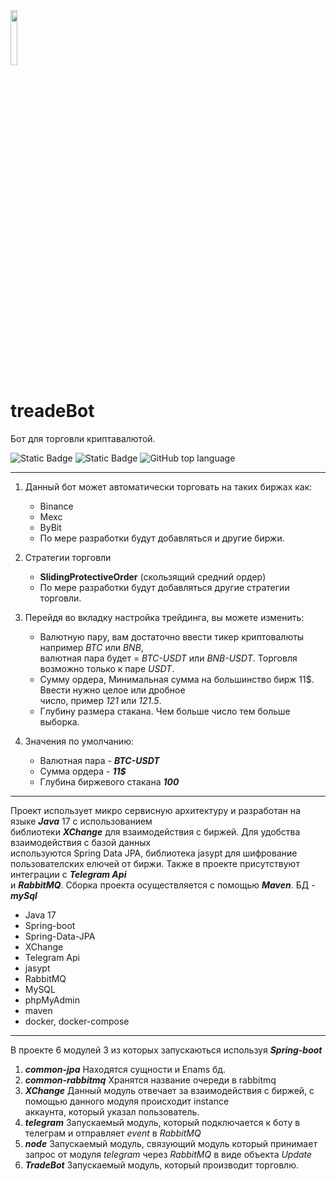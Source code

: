 <img src="../treadeBot/probot.svg" width="15%"> 

# treadeBot 

Бот для торговли криптавалютой.

![Static Badge](https://img.shields.io/badge/treadBOT-Chesnokov-%09%230000CD)
![Static Badge](https://img.shields.io/badge/java-17-%23FF7F50)
![GitHub top language](https://img.shields.io/github/languages/top/NobSxD/treadeBot)

___

1. Данный бот может автоматически торговать на таких биржах как:
   - Binance
   - Mexc
   - ByBit
   - По мере разработки будут добавляться и другие биржи.

2. Стратегии торговли
   - **SlidingProtectiveOrder** (скользящий средний ордер)
   - По мере разработки будут добавляться другие стратегии торговли.
3. Перейдя во вкладку настройка трейдинга, вы можете изменить:
    - Валютную пару, вам достаточно ввести тикер криптовалюты например *BTC* или *BNB*, <br>
      валютная пара будет = *BTC-USDT* или *BNB-USDT*. Торговля возможно только к паре *USDT*.
    - Сумму ордера, Минимальная сумма на большинство бирж 11$. Ввести нужно целое или дробное<br>
   число, пример *121* или *121.5*.
    - Глубину размера стакана. Чем больше число тем больше выборка. 
4. Значения по умолчанию:
   - Валютная пара - ___BTC-USDT___
   - Сумма ордера - ___11$___
   - Глубина биржевого стакана ___100___
___
Проект  использует микро сервисную архитектуру и разработан на языке ___Java___ 17 с использованием<br>
библиотеки ___XChange___ для взаимодействия с биржей. Для удобства взаимодействия с базой данных   <br>
используются Spring Data JPA, библиотека jasypt для шифрование пользователских елючей от биржи. Также в проекте присутствуют интеграции с ___Telegram Api___  <br>
 и ___RabbitMQ___. Сборка проекта осуществляется с помощью ___Maven___. БД -  ___mySql___ <br>

- Java 17
- Spring-boot
- Spring-Data-JPA
- XChange
- Telegram Api
- jasypt
- RabbitMQ
- MySQL
- phpMyAdmin
- maven
- docker, docker-compose
---
В проекте 6 модулей 3 из которых запускаються используя ___Spring-boot___ 
1. ***common-jpa***   Находятся сущности и Enams бд.
2. ***common-rabbitmq*** Хранятся название очереди в rabbitmq
3. ***XChange*** Данный модуль отвечает за взаимодействия с биржей, с помощью данного модуля происходит instance <br>
аккаунта, который указал пользователь.
4. ***telegram*** Запускаемый модуль, который подключается к боту в телеграм и отправляет *event* в *RabbitMQ*
5. ***node*** Запускаемый модуль, связующий модуль который принимает запрос от модуля *telegram* через *RabbitMQ* в виде объекта *Update*
6. ***TradeBot***  Запускаемый модуль, который производит торговлю. 